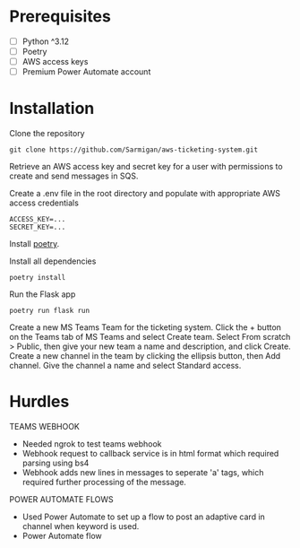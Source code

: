 # Prerequisites
- [ ] Python ^3.12
- [ ] Poetry
- [ ] AWS access keys
- [ ] Premium Power Automate account

# Installation
Clone the repository
```
git clone https://github.com/Sarmigan/aws-ticketing-system.git
```

Retrieve an AWS access key and secret key for a user with permissions to create and send messages in SQS.

Create a .env file in the root directory and populate with appropriate AWS access credentials
```
ACCESS_KEY=...
SECRET_KEY=...
```

Install [poetry](https://python-poetry.org/docs/).

Install all dependencies
```
poetry install
```

Run the Flask app
```
poetry run flask run
```

Create a new MS Teams Team for the ticketing system.
Click the + button on the Teams tab of MS Teams and select Create team.
Select From scratch > Public, then give your new team a name and description, and click Create.
Create a new channel in the team by clicking the ellipsis button, then Add channel.
Give the channel a name and select Standard access.


# Hurdles

TEAMS WEBHOOK
- Needed ngrok to test teams webhook
- Webhook request to callback service is in html format which required parsing using bs4
- Webhook adds new lines in messages to seperate 'a' tags, which required further processing of the message.

POWER AUTOMATE FLOWS
- Used Power Automate to set up a flow to post an adaptive card in channel when keyword is used.
- Power Automate flow